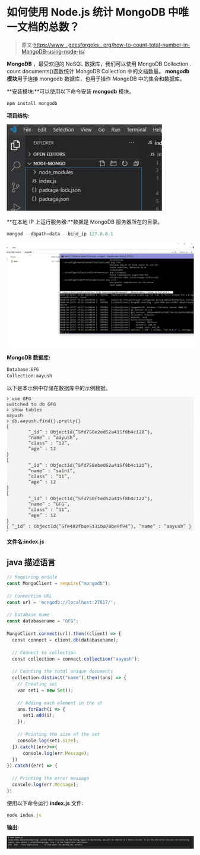 # 如何使用 Node.js 统计 MongoDB 中唯一文档的总数？

> 原文:[https://www . geesforgeks . org/how-to-count-total-number-in-MongoDB-using-node-js/](https://www.geeksforgeeks.org/how-to-count-total-number-of-unique-documents-in-mongodb-using-node-js/)

**MongoDB** ，最受欢迎的 NoSQL 数据库，我们可以使用 MongoDB Collection . count documents()函数统计 MongoDB Collection 中的文档数量。 **mongodb** **模块**用于连接 mongodb 数据库，也用于操作 MongoDB 中的集合和数据库。

**安装模块:**可以使用以下命令安装 **mongodb** 模块。

```js
npm install mongodb
```

**项目结构:**

![](img/680c11a4a464432626c22f3eee5f7f10.png)

**在本地 IP 上运行服务器:**数据是 MongoDB 服务器所在的目录。

```js
mongod --dbpath=data --bind_ip 127.0.0.1
```

![](img/1e52d87f2ec35e8c724e121c4d12f7e0.png)

**MongoDB 数据库:**

```js
Database:GFG
Collection:aayush
```

以下是本示例中存储在数据库中的示例数据。

![](img/bc961d685cbe113ef4d34918824c1f36.png)

**文件名:index.js**

## java 描述语言

```js
// Requiring module
const MongoClient = require("mongodb");

// Connection URL
const url = 'mongodb://localhost:27017/';

// Database name
const databasename = "GFG";

MongoClient.connect(url).then((client) => {
  const connect = client.db(databasename);

  // Connect to collection
  const collection = connect.collection("aayush");

  // Counting the total unique documents
  collection.distinct("name").then((ans) => {
    // Creating set
    var set1 = new Set();

    // Adding each element in the st   
    ans.forEach(i => {
      set1.add(i); 
    });

    // Printing the size of the set
    console.log(set1.size);
  }).catch((err)=>{
      console.log(err.Message);
  }) 
}).catch((err) => {

  // Printing the error message
  console.log(err.Message);
})
```

使用以下命令运行 **index.js** 文件:

```js
node index.js
```

**输出:**

![](img/5a6fd7deed377d6468defad59152bf2c.png)